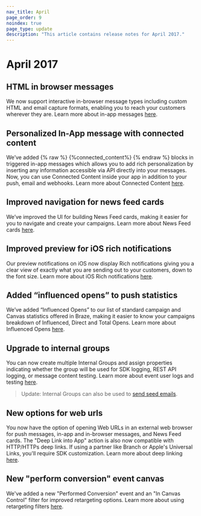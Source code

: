 ```yaml
---
nav_title: April
page_order: 9
noindex: true
page_type: update
description: "This article contains release notes for April 2017."
---
```


# April 2017

## HTML in browser messages
We now support interactive in-browser message types including custom HTML and email capture formats, enabling you to reach your customers wherever they are. Learn more about in-app messages [here][48].

## Personalized In-App message with connected content

We’ve added {% raw %} {%connected_content%} {% endraw %} blocks in triggered in-app messages which allows you to add rich personalization by inserting any information accessible via API directly into your messages. Now, you can use Connected Content inside your app in addition to your push, email and webhooks. Learn more about Connected Content [here][34].

## Improved navigation for news feed cards
We’ve improved the UI for building News Feed cards, making it easier for you to navigate and create your campaigns. Learn more about News Feed cards [here][33].

## Improved preview for iOS rich notifications
Our preview notifications on iOS now display Rich notifications giving you a clear view of exactly what you are sending out to your customers, down to the font size. Learn more about iOS Rich notifications [here][32].

## Added “influenced opens” to push statistics
We’ve added “Influenced Opens” to our list of standard campaign and Canvas statistics offered in Braze, making it easier to know your campaigns breakdown of Influenced, Direct and Total Opens. Learn more about Influenced Opens [here][31].

## Upgrade to internal groups

You can now create multiple Internal Groups and assign properties indicating whether the group will be used for SDK logging, REST API logging, or message content testing. Learn more about event user logs and testing [here][30].

> Update: Internal Groups can also be used to [send seed emails]({{site.baseurl}}/user_guide/administrative/app_settings/developer_console/#seed-groups).

## New options for web urls

You now have the option of opening Web URLs in an external web browser for push messages, in-app and in-browser messages, and News Feed cards. The "Deep Link into App" action is also now compatible with HTTP/HTTPs deep links. If using a partner like Branch or Apple's Universal Links, you'll require SDK customization. Learn more about deep linking [here][29].

## New "perform conversion" event canvas

We've added a new "Performed Conversion" event and an "In Canvas Control" filter for improved retargeting options. Learn more about using retargeting filters [here][28].



[28]: {{site.baseurl}}/user_guide/engagement_tools/campaigns/ideas_and_strategies/retargeting_campaigns/#retargeting-campaigns
[29]: {{site.baseurl}}/user_guide/personalization_and_dynamic_content/deep_linking_to_in-app_content/#what-is-deep-linking
[30]: {{site.baseurl}}/user_guide/administrative/app_settings/developer_console/event_user_log_tab/#event-user-log-tab
[31]: {{site.baseurl}}/user_guide/data_and_analytics/influenced_opens/#influenced-opens
[32]: {{site.baseurl}}/developer_guide/platform_integration_guides/ios/push_notifications/integration/#ios-10-rich-notifications
[33]: {{site.baseurl}}/user_guide/engagement_tools/news_feed/creating_a_news_feed_item/#news-feed-cards
[34]: {{site.baseurl}}/user_guide/personalization_and_dynamic_content/connected_content/about_connected_content/
[48]: {{site.baseurl}}/user_guide/message_building_by_channel/in-app_messages/best_practices/
[98]:{{site.baseurl}}/user_guide/onboarding/platform_administrative_features/#authentication-rules
